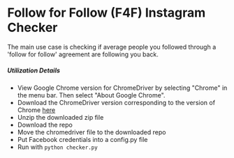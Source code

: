 # Follow for Follow (F4F) Instagram Checker
The main use case is checking if average people you followed through a 'follow for follow' agreement are following you back.

##### Utilization Details
- View Google Chrome version for ChromeDriver by selecting "Chrome" in the menu bar. Then select "About Google Chrome".
- Download the ChromeDriver version corresponding to the version of Chrome [here](https://chromedriver.chromium.org/downloads)
- Unzip the downloaded zip file
- Download the repo
- Move the chromedriver file to the downloaded repo
- Put Facebook credentials into a config.py file
- Run with `python checker.py`
